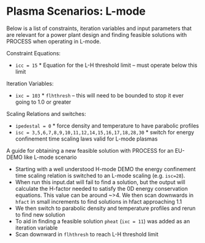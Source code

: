 # Plasma Scenarios: L-mode

Below is a list of constraints, iteration variables and input parameters that are relevant for a power plant design and finding feasible solutions with PROCESS when operating in L-mode.

Constraint Equations:

* `icc = 15` * Equation for the L-H threshold limit – must operate below this limit

Iteration Variables:

* `ixc = 103` * `flhthresh` – this will need to be bounded to stop it ever going to 1.0 or greater

Scaling Relations and switches:

* `ipedestal = 0` * force density and temperature to have parabolic profiles
* `isc = 3,5,6,7,8,9,10,11,12,14,15,16,17,18,28,30` * switch for energy confinement time scaling laws valid for L-mode plasmas

A guide for obtaining a new feasible solution with PROCESS for an EU-DEMO like L-mode scenario

* Starting with a well understood H-mode DEMO the energy confinement time scaling relation is switched to an L-mode scaling (e.g. `isc=28`).
* When run this input.dat will fail to find a solution, but the output will calculate the H-factor needed to satisfy the 0D energy conservation equations. This value can be around ~>4. We then scan downwards in `hfact` in small increments to find solutions in hfact approaching 1.1
* We then switch to parabolic density and temperature profiles and rerun to find new solution
* To aid in finding a feasible solution `pheat` (`ixc = 11`) was added as an iteration variable
* Scan downward in `flhthresh` to reach L-H threshold limit

